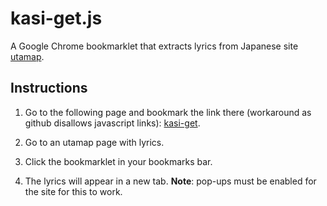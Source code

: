 # kasi-get.js
A Google Chrome bookmarklet that extracts lyrics from Japanese site [utamap](http://www.utamap.com).

## Instructions

1. Go to the following page and bookmark the link there (workaround as github disallows javascript links): [kasi-get](http://www.ceva24.co.uk/pages/kasi-get/).

2. Go to an utamap page with lyrics.

3. Click the bookmarklet in your bookmarks bar.

4. The lyrics will appear in a new tab. **Note**: pop-ups must be enabled for the site for this to work.
